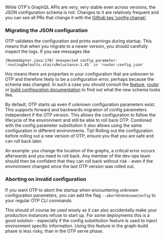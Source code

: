 While OTP's GraphQL APIs are very, very stable even across versions, the JSON configuration schema
is not. Changes to it are relatively frequent and you can see all PRs that change it with
the [Github tag 'config change'](https://github.com/opentripplanner/OpenTripPlanner/pulls?q=label%3A%22config+change%22).

### Migrating the JSON configuration

OTP validates the configuration and prints warnings during startup. This means that when you
migrate to a newer version, you should carefully inspect the logs. If you see messages like

```
(NodeAdapter.java:170) Unexpected config parameter: 'routingDefaults.stairsReluctance:1.65' in 'router-config.json'
```

this means there are properties in your configuration that are unknown to OTP and therefore likely
to be a configuration error, perhaps because the schema was changed. In such a case you should
consult the [feature](Configuration.md#otp-features), [router](RouterConfiguration.md) or 
[build configuration documentation](BuildConfiguration.md) to find out what the new schema looks like.

By default, OTP starts up even if unknown configuration parameters exist. This supports forward and backwards
migration of config parameters independent if the OTP version. This allows the configuration to follow 
the lifecycle of the environment and still be able to roll back OTP. 
Combined with the config parameter substitution it also allows using the same configuration in 
different environments. Tip! Rolling out the configuration before rolling out a new
version of OTP, ensure you that you are safe and can roll back later. 

An example: you change the location of the graphs, a critical error occurs afterwards and you need to 
roll back. Any member of the dev-ops team should then be confident that they can roll back without 
risk - even if the environment changed since the last OTP version was rolled out.

### Aborting on invalid configuration

If you want OTP to abort the startup when encountering unknown configuration parameters, you can add 
the flag `--abortOnUnknownConfig` to your regular OTP CLI commands.

This should of course be used wisely as it can also accidentally make your production instances refuse to start up.
For some deployments this is a good solution - especially if the config substitution feature is used to inject
environment specific information. Using this feature in the graph-build phase is less risky, than in the OTP serve phase.